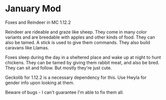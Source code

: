 # January Mod
 Foxes and Reindeer in MC 1.12.2

Reindeer are rideable and graze like sheep. They come in many color variants and are breedable with apples and other kinds of food. They can also be tamed. A stick is used to give them commands. They also build caravans like Llamas.

Foxes sleep during the day in a sheltered place and wake up at night to hunt chickens. They can be tamed by giving them rabbit meat, and also be bred. They can sit and follow. But mostly they're just cute.

Geckolib for 1.12.2 is a necessary dependency for this.
Use Hwyla for gender info upon looking at them.

Beware of bugs - I can't guarantee I'm able to fix them all.
